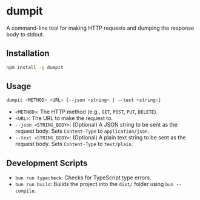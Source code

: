 # dumpit

A command-line tool for making HTTP requests and dumping the response body to stdout.

## Installation

```bash
npm install -g dumpit
```

## Usage

```bash
dumpit <METHOD> <URL> [--json <string> | --text <string>]
```

- `<METHOD>`: The HTTP method (e.g., `GET`, `POST`, `PUT`, `DELETE`).
- `<URL>`: The URL to make the request to.
- `--json <STRING_BODY>`: (Optional) A JSON string to be sent as the request body. Sets `Content-Type` to `application/json`.
- `--text <STRING_BODY>`: (Optional) A plain text string to be sent as the request body. Sets `Content-Type` to `text/plain`.

## Development Scripts

- `bun run typecheck`: Checks for TypeScript type errors.
- `bun run build`: Builds the project into the `dist/` folder using `bun --compile`.
